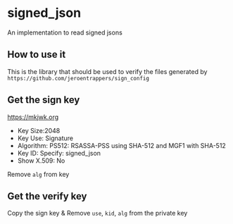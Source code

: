 # signed_json

An implementation to read signed jsons

## How to use it

This is the library that should be used to verify the files generated by `https://github.com/jeroentrappers/sign_config`

## Get the sign key
https://mkjwk.org
- Key Size:2048
- Key Use: Signature
- Algorithm: PS512: RSASSA-PSS using SHA-512 and MGF1 with SHA-512
- Key ID: Specify: signed_json
- Show X.509: No

Remove `alg` from key

## Get the verify key
Copy the sign key & Remove `use`, `kid`, `alg` from the private key